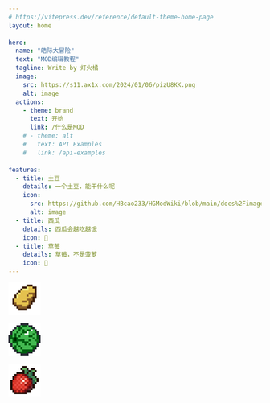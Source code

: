 ```yaml
---
# https://vitepress.dev/reference/default-theme-home-page
layout: home

hero:
  name: "皓际大冒险"
  text: "MOD编辑教程"
  tagline: Write by 灯火橘
  image:
    src: https://s11.ax1x.com/2024/01/06/pizU8KK.png
    alt: image
  actions:
    - theme: brand
      text: 开始
      link: /什么是MOD
    # - theme: alt
    #   text: API Examples
    #   link: /api-examples

features:
  - title: 土豆
    details: 一个土豆，能干什么呢
    icon: 
      src: https://github.com/HBcao233/HGModWiki/blob/main/docs%2Fimage%2Ftudou.png
      alt: image
  - title: 西瓜
    details: 西瓜会越吃越饿
    icon: 🍉
  - title: 草莓
    details: 草莓，不是菠萝
    icon: 🍓
---
```

![土豆](./image/tudou.png)

![大西瓜](./image/大西瓜.png)

![草莓](./image/草莓.png)

